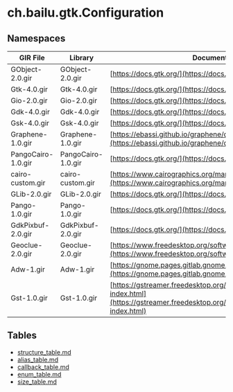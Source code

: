 # ch.bailu.gtk.Configuration

## Namespaces

| GIR File | Library | Documentation
|----------|---------|--------------
| GObject-2.0.gir | GObject-2.0.gir | [https://docs.gtk.org/](https://docs.gtk.org/)
| Gtk-4.0.gir | Gtk-4.0.gir | [https://docs.gtk.org/](https://docs.gtk.org/)
| Gio-2.0.gir | Gio-2.0.gir | [https://docs.gtk.org/](https://docs.gtk.org/)
| Gdk-4.0.gir | Gdk-4.0.gir | [https://docs.gtk.org/](https://docs.gtk.org/)
| Gsk-4.0.gir | Gsk-4.0.gir | [https://docs.gtk.org/](https://docs.gtk.org/)
| Graphene-1.0.gir | Graphene-1.0.gir | [https://ebassi.github.io/graphene/docs/](https://ebassi.github.io/graphene/docs/)
| PangoCairo-1.0.gir | PangoCairo-1.0.gir | [https://docs.gtk.org/](https://docs.gtk.org/)
| cairo-custom.gir | cairo-custom.gir | [https://www.cairographics.org/manual/](https://www.cairographics.org/manual/)
| GLib-2.0.gir | GLib-2.0.gir | [https://docs.gtk.org/](https://docs.gtk.org/)
| Pango-1.0.gir | Pango-1.0.gir | [https://docs.gtk.org/](https://docs.gtk.org/)
| GdkPixbuf-2.0.gir | GdkPixbuf-2.0.gir | [https://docs.gtk.org/](https://docs.gtk.org/)
| Geoclue-2.0.gir | Geoclue-2.0.gir | [https://www.freedesktop.org/software/geoclue/docs/libgeoclue/](https://www.freedesktop.org/software/geoclue/docs/libgeoclue/)
| Adw-1.gir | Adw-1.gir | [https://gnome.pages.gitlab.gnome.org/libadwaita/doc/](https://gnome.pages.gitlab.gnome.org/libadwaita/doc/)
| Gst-1.0.gir | Gst-1.0.gir | [https://gstreamer.freedesktop.org/documentation/gstreamer/gi-index.html](https://gstreamer.freedesktop.org/documentation/gstreamer/gi-index.html)

## Tables

- [structure_table.md](structure_table.md)
- [alias_table.md](alias_table.md)
- [callback_table.md](callback_table.md)
- [enum_table.md](enum_table.md)
- [size_table.md](size_table.md)
